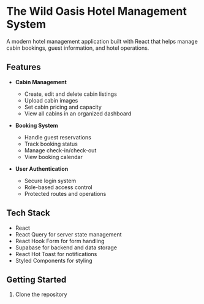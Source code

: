 # The Wild Oasis Hotel Management System

A modern hotel management application built with React that helps manage cabin bookings, guest information, and hotel operations.

## Features

- **Cabin Management**
  - Create, edit and delete cabin listings
  - Upload cabin images
  - Set cabin pricing and capacity
  - View all cabins in an organized dashboard

- **Booking System** 
  - Handle guest reservations
  - Track booking status
  - Manage check-in/check-out
  - View booking calendar

- **User Authentication**
  - Secure login system
  - Role-based access control
  - Protected routes and operations

## Tech Stack

- React
- React Query for server state management
- React Hook Form for form handling
- Supabase for backend and data storage
- React Hot Toast for notifications
- Styled Components for styling

## Getting Started

1. Clone the repository
